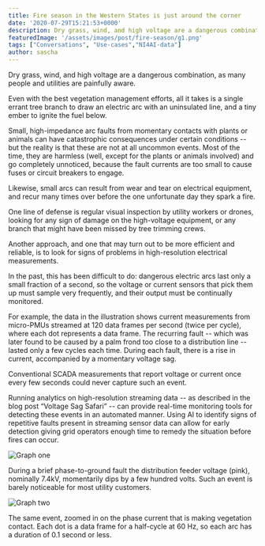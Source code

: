 ```yaml
---
title: Fire season in the Western States is just around the corner
date: '2020-07-29T15:21:53+0000'
description: Dry grass, wind, and high voltage are a dangerous combination, as many people and utilities are painfully aware. 
featuredImage: '/assets/images/post/fire-season/g1.png'
tags: ["Conversations", "Use-cases","NI4AI-data"]
author: sascha
---
```


Dry grass, wind, and high voltage are a dangerous combination, as many people and utilities are painfully aware. 

Even with the best vegetation management efforts, all it takes is a single errant tree branch to draw an electric arc with an uninsulated line, and a tiny ember to ignite the fuel below.

Small, high-impedance arc faults from momentary contacts with plants or animals can have catastrophic consequences under certain conditions -- but the reality is that these are not at all uncommon events. Most of the time, they are harmless (well, except for the plants or animals involved) and go completely unnoticed, because the fault currents are too small to cause fuses or circuit breakers to engage. 

Likewise, small arcs can result from wear and tear on electrical equipment, and recur many times over before the one unfortunate day they spark a fire.

One line of defense is regular visual inspection by utility workers or drones, looking for any sign of damage on the high-voltage equipment, or any branch that might have been missed by tree trimming crews.

Another approach, and one that may turn out to be more efficient and reliable, is to look for signs of problems in high-resolution electrical measurements.

In the past, this has been difficult to do: dangerous electric arcs last only a small fraction of a second, so the voltage or current sensors that pick them up must sample very frequently, and their output must be continually monitored.

For example, the data in the illustration shows current measurements from micro-PMUs streamed at 120 data frames per second (twice per cycle), where each dot represents a data frame. The recurring fault -- which was later found to be caused by a palm frond too close to a distribution line -- lasted only a few cycles each time. During each fault, there is a rise in current, accompanied by a momentary voltage sag. 

Conventional SCADA measurements that report voltage or current once every few seconds could never capture such an event. 

Running analytics on high-resolution streaming data -- as described in the blog post “Voltage Sag Safari” -- can provide real-time monitoring tools for detecting these events in an automated manner. Using AI to identify signs of repetitive faults present in streaming sensor data can allow for early detection giving grid operators enough time to remedy the situation before fires can occur. 

![Graph one](/assets/images/post/fire-season/g1.png)

During a brief phase-to-ground fault the distribution feeder voltage (pink), nominally 7.4kV, momentarily dips by a few hundred volts. Such an event is barely noticeable for most utility customers.

![Graph two](/assets/images/post/fire-season/g2.png)

The same event, zoomed in on the phase current that is making vegetation contact. Each dot is a data frame for a half-cycle at 60 Hz, so each arc has a duration of 0.1 second or less.